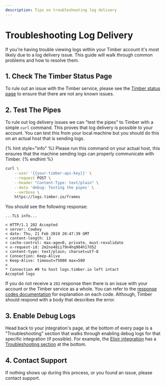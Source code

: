 ```yaml
---
description: Tips on troubleshooting log delivery
---
```


# Troubleshooting Log Delivery

If you're having trouble viewing logs within your Timber account it's most likely due to a log delivery issue. This guide will walk through common problems and how to resolve them.

## 1. Check The Timber Status Page

To rule out an issue with the Timber service, please see the [Timber status page](https://status.timber.io) to ensure that there are not any known issues.

## 2. Test The Pipes

To rule out log delivery issues we can "test the pipes" to Timber with a simple `curl` command. This proves that log delivery is possible to your account. You can test this from your local machine but you should do this on an actual host that is sending logs.

{% hint style="info" %}
Please run this command on your actual host, this ensures that the machine sending logs can properly communicate with Timber.
{% endhint %}

```bash
curl \
    --user '{{your-timber-api-key}}' \
    --request POST \
    --header "Content-Type: text/plain" \
    --data 'debug: Testing the pipes' \
    --verbose \
    https://logs.timber.io/frames
```

You should see the following response:

```text
...TLS info...

< HTTP/1.1 202 Accepted
< server: Cowboy
< date: Thu, 21 Feb 2019 20:47:39 GMT
< content-length: 13
< cache-control: max-age=0, private, must-revalidate
< x-request-id: 2m2no48ii79n4hq984h17d52
< content-type: text/plain; charset=utf-8
< Connection: Keep-Alive
< Keep-Alive: timeout=75000 max=500
< 
* Connection #0 to host logs.timber.io left intact
Accepted logs
```

If you do not receive a `202` response then there is an issue with your account or the Timber service as a whole. You can refer to the [response codes documentation](../setup/protocols/http/#expected-response-codes) for explanation on each code. Although, Timber should respond with a body that describes the error.

## 3. Enable Debug Logs

Head back to your [i]()ntegration's page, at the bottom of every page is a "Troubleshooting" section that walks through enabling debug logs for that specific integration \(if possible\). For example, the [Elixir integration](../setup/languages/elixir/) has a [Troubleshooting section](../setup/languages/elixir/#troubleshooting) at the bottom.

## 4. Contact Support

If nothing shows up during this process, or you found an issue, please contact support.





